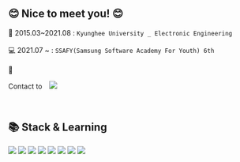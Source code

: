 ## 😊 Nice to meet you! 😊
🏫 2015.03~2021.08 : ```Kyunghee University _ Electronic Engineering```
<br>
<br>
💻 2021.07 ~ : `SSAFY(Samsung Software Academy For Youth) 6th`
<br>
<br>
🏬

Contact to
<img
src="https://img.shields.io/badge/Gmail-d14836?style=flat-square&logo=Gmail&logoColor=white&link=mailto:@gmail.com"
style="height : auto; margin-left : 10px; margin-right : 10px;"/>


<br>
<h2>📚 Stack & Learning</h2>
<div>
  <img src="https://img.shields.io/badge/C++-00599C?style=flat-square&logo=c%2B%2B&logoColor=white">
  <img src="https://img.shields.io/badge/Python-3766AB?style=flat-square&logo=Python&logoColor=white">
  <img src="https://img.shields.io/badge/HTML5-E34F26?style=flat-square&logo=html5&logoColor=white"> 
  <img src="https://img.shields.io/badge/CSS-1572B6?style=flat-square&logo=css3&logoColor=white">
  <img src="https://img.shields.io/badge/Django-092E20?style=flat-square&logo=django&logoColor=white">
  <img src="https://img.shields.io/badge/Vue.js-4FC08D?style=flat-square&logo=vue.js&logoColor=white">
  <img src="https://img.shields.io/badge/Git-F05032?style=flat-square&logo=git&logoColor=white">
  <img src="https://img.shields.io/badge/SQLite-003B57?style=flat-square&logo=git&logoColor=white">
</div>
